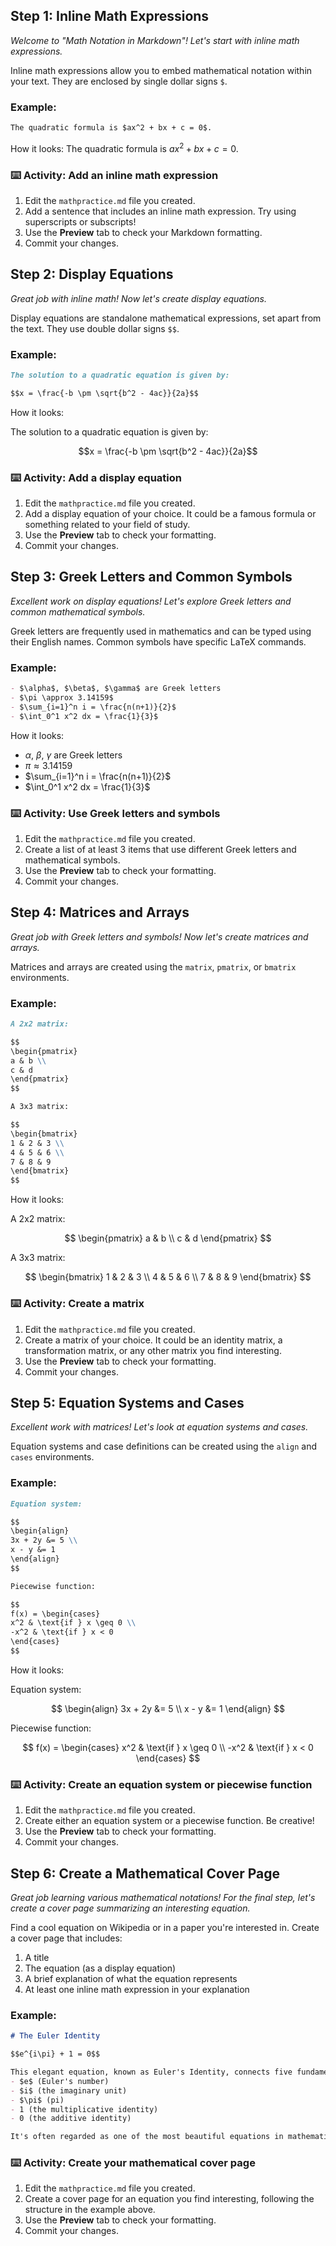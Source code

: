 ## Step 1: Inline Math Expressions

*Welcome to "Math Notation in Markdown"! Let's start with inline math expressions.*

Inline math expressions allow you to embed mathematical notation within your text. They are enclosed by single dollar signs `$`.

### Example:

```md
The quadratic formula is $ax^2 + bx + c = 0$.
```

How it looks: The quadratic formula is $ax^2 + bx + c = 0$.

### :keyboard: Activity: Add an inline math expression

1. Edit the `mathpractice.md` file you created.
2. Add a sentence that includes an inline math expression. Try using superscripts or subscripts!
3. Use the **Preview** tab to check your Markdown formatting.
4. Commit your changes.

## Step 2: Display Equations

*Great job with inline math! Now let's create display equations.*

Display equations are standalone mathematical expressions, set apart from the text. They use double dollar signs `$$`.

### Example:

```md
The solution to a quadratic equation is given by:

$$x = \frac{-b \pm \sqrt{b^2 - 4ac}}{2a}$$
```

How it looks:

The solution to a quadratic equation is given by:

$$x = \frac{-b \pm \sqrt{b^2 - 4ac}}{2a}$$

### :keyboard: Activity: Add a display equation

1. Edit the `mathpractice.md` file you created.
2. Add a display equation of your choice. It could be a famous formula or something related to your field of study.
3. Use the **Preview** tab to check your formatting.
4. Commit your changes.

## Step 3: Greek Letters and Common Symbols

*Excellent work on display equations! Let's explore Greek letters and common mathematical symbols.*

Greek letters are frequently used in mathematics and can be typed using their English names. Common symbols have specific LaTeX commands.

### Example:

```md
- $\alpha$, $\beta$, $\gamma$ are Greek letters
- $\pi \approx 3.14159$
- $\sum_{i=1}^n i = \frac{n(n+1)}{2}$
- $\int_0^1 x^2 dx = \frac{1}{3}$
```

How it looks:
- $\alpha$, $\beta$, $\gamma$ are Greek letters
- $\pi \approx 3.14159$
- $\sum_{i=1}^n i = \frac{n(n+1)}{2}$
- $\int_0^1 x^2 dx = \frac{1}{3}$

### :keyboard: Activity: Use Greek letters and symbols

1. Edit the `mathpractice.md` file you created.
2. Create a list of at least 3 items that use different Greek letters and mathematical symbols.
3. Use the **Preview** tab to check your formatting.
4. Commit your changes.

## Step 4: Matrices and Arrays

*Great job with Greek letters and symbols! Now let's create matrices and arrays.*

Matrices and arrays are created using the `matrix`, `pmatrix`, or `bmatrix` environments.

### Example:

```md
A 2x2 matrix:

$$
\begin{pmatrix}
a & b \\
c & d
\end{pmatrix}
$$

A 3x3 matrix:

$$
\begin{bmatrix}
1 & 2 & 3 \\
4 & 5 & 6 \\
7 & 8 & 9
\end{bmatrix}
$$
```

How it looks:

A 2x2 matrix:

$$
\begin{pmatrix}
a & b \\
c & d
\end{pmatrix}
$$

A 3x3 matrix:

$$
\begin{bmatrix}
1 & 2 & 3 \\
4 & 5 & 6 \\
7 & 8 & 9
\end{bmatrix}
$$

### :keyboard: Activity: Create a matrix

1. Edit the `mathpractice.md` file you created.
2. Create a matrix of your choice. It could be an identity matrix, a transformation matrix, or any other matrix you find interesting.
3. Use the **Preview** tab to check your formatting.
4. Commit your changes.

## Step 5: Equation Systems and Cases

*Excellent work with matrices! Let's look at equation systems and cases.*

Equation systems and case definitions can be created using the `align` and `cases` environments.

### Example:

```md
Equation system:

$$
\begin{align}
3x + 2y &= 5 \\
x - y &= 1
\end{align}
$$

Piecewise function:

$$
f(x) = \begin{cases}
x^2 & \text{if } x \geq 0 \\
-x^2 & \text{if } x < 0
\end{cases}
$$
```

How it looks:

Equation system:

$$
\begin{align}
3x + 2y &= 5 \\
x - y &= 1
\end{align}
$$

Piecewise function:

$$
f(x) = \begin{cases}
x^2 & \text{if } x \geq 0 \\
-x^2 & \text{if } x < 0
\end{cases}
$$

### :keyboard: Activity: Create an equation system or piecewise function

1. Edit the `mathpractice.md` file you created.
2. Create either an equation system or a piecewise function. Be creative!
3. Use the **Preview** tab to check your formatting.
4. Commit your changes.

## Step 6: Create a Mathematical Cover Page

*Great job learning various mathematical notations! For the final step, let's create a cover page summarizing an interesting equation.*

Find a cool equation on Wikipedia or in a paper you're interested in. Create a cover page that includes:

1. A title
2. The equation (as a display equation)
3. A brief explanation of what the equation represents
4. At least one inline math expression in your explanation

### Example:

```md
# The Euler Identity

$$e^{i\pi} + 1 = 0$$

This elegant equation, known as Euler's Identity, connects five fundamental mathematical constants:
- $e$ (Euler's number)
- $i$ (the imaginary unit)
- $\pi$ (pi)
- 1 (the multiplicative identity)
- 0 (the additive identity)

It's often regarded as one of the most beautiful equations in mathematics, showing a deep connection between exponential functions and trigonometry, as $e^{i\pi} = \cos(\pi) + i\sin(\pi) = -1$.
```

### :keyboard: Activity: Create your mathematical cover page

1. Edit the `mathpractice.md` file you created.
2. Create a cover page for an equation you find interesting, following the structure in the example above.
3. Use the **Preview** tab to check your formatting.
4. Commit your changes.
